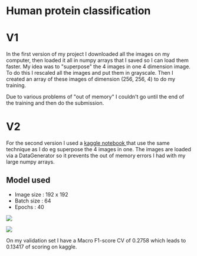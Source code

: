 # Human protein classification

# V1

In the first version of my project I downloaded all the images on my computer, then loaded it all in numpy arrays that I saved so I can load them faster.
My idea was to "superpose" the 4 images in one 4 dimension image.
To do this I rescaled all the images and put them in grayscale.
Then I created an array of these images of dimension (256, 256, 4) to do my training.

Due to various problems of "out of memory" I couldn't go until the end of the training and then do the submission.

# V2

For the second version I used a [kaggle notebook ](https://www.kaggle.com/rejpalcz/cnn-128x128x4-keras-from-scratch-lb-0-328) that use the same technique as I do eg superpose the 4 images in one.
The images are loaded via a DataGenerator so it prevents the out of memory errors I had with my large numpy arrays.

## Model used

* Image size : 192 x 192
* Batch size : 64
* Epochs : 40

![](https://i.imgur.com/uwiQGvc.png)

![](https://i.imgur.com/vPpJPoU.png)

On my validation set I have a Macro F1-score CV of 0.2758 which leads to 0.13417 of scoring on kaggle.